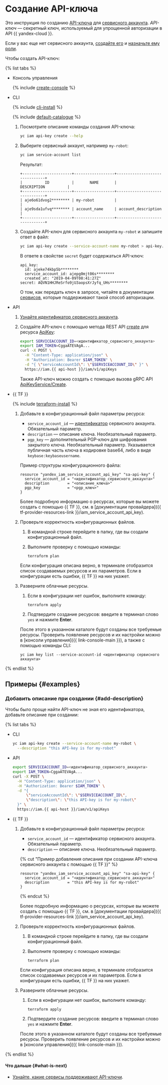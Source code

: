 # Создание API-ключа

Это инструкция по созданию [API-ключа](../../concepts/authorization/api-key.md) для [сервисного аккаунта](../../concepts/users/service-accounts.md). _API-ключ_ — секретный ключ, используемый для упрощенной авторизации в API {{ yandex-cloud }}.

Если у вас еще нет сервисного аккаунта, [создайте его](../sa/create.md) и [назначьте ему роли](../sa/assign-role-for-sa.md).

Чтобы создать API-ключ:

{% list tabs %}

- Консоль управления

  {% include [create-console](../../../_includes/iam/create-api-key-console.md) %}  

- CLI

  {% include [cli-install](../../../_includes/cli-install.md) %}

  {% include [default-catalogue](../../../_includes/default-catalogue.md) %}

  1. Посмотрите описание команды создания API-ключа:

      ```bash
      yc iam api-key create --help
      ```

  1. Выберите сервисный аккаунт, например `my-robot`:

      ```bash
      yc iam service-account list
      ```

      Результат:

      ```
      +----------------------+------------------+-------------------------------+
      |          ID          |       NAME       |          DESCRIPTION          |
      +----------------------+------------------+-------------------------------+
      | aje6o61dvog2******** | my-robot         |                               |
      | aje9sda1ufvq******** | account_name     | account_description           |
      +----------------------+------------------+-------------------------------+
      ```

  1. Создайте API-ключ для сервисного аккаунта `my-robot` и запишите ответ в файл:

      ```bash
      yc iam api-key create --service-account-name my-robot > api-key.yaml
      ```

      В ответе в свойстве `secret` будет содержаться API-ключ:

      ```
      api_key:
        id: ajeke74kbp5b********
        service_account_id: ajepg0mjt06s********
        created_at: "2019-04-09T08:41:27Z"
      secret: AQVN1HHJReSrfo9jU3aopsXrJyfq_UHs********
      ```

      О том, как передать ключ в запросе, читайте в документации [сервисов](../../concepts/authorization/api-key.md#supported-services), которые поддерживают такой способ авторизации.

- API

  1. [Узнайте идентификатор сервисного аккаунта](../sa/get-id.md).
  1. Создайте API-ключ с помощью метода REST API [create](../../api-ref/ApiKey/create.md) для ресурса [ApiKey](../../api-ref/ApiKey/index.md):

      ```bash
      export SERVICEACCOUNT_ID=<идентификатор_сервисного_аккаунта>
      export IAM_TOKEN=CggaATEVAgA...
      curl -X POST \
        -H "Content-Type: application/json" \
        -H "Authorization: Bearer $IAM_TOKEN" \
        -d "{ \"serviceAccountId\": \"$SERVICEACCOUNT_ID\" }" \
        https://iam.{{ api-host }}/iam/v1/apiKeys
      ```
      Также API-ключ можно создать с помощью вызова gRPC API [ApiKeyService/Create](../../api-ref/grpc/api_key_service.md#Create).

- {{ TF }}

    {% include [terraform-install](../../../_includes/terraform-install.md) %}

    1. Добавьте в конфигурационный файл параметры ресурса:

       * `service_account_id` — [идентификатор](../sa/get-id.md) сервисного аккаунта. Обязательный параметр.
       * `description` — описание ключа. Необязательный параметр.
       * `pgp_key` — дополнительный PGP-ключ для шифрования закрытого ключа. Необязательный параметр. Указывается публичная часть ключа в кодировке base64, либо в виде `keybase:keybaseusername`.

       Пример структуры конфигурационного файла:

       ```
       resource "yandex_iam_service_account_api_key" "sa-api-key" {
         service_account_id = "<идентификатор_сервисного_аккаунта>"
         description        = "<описание_ключа>"
         pgp_key            = "<pgp_ключ>"
       }
       ```

       Более подробную информацию о ресурсах, которые вы можете создать с помощью {{ TF }}, см. в [документации провайдера]({{ tf-provider-resources-link }}/iam_service_account_api_key).

    1. Проверьте корректность конфигурационных файлов.

       1. В командной строке перейдите в папку, где вы создали конфигурационный файл.
       1. Выполните проверку с помощью команды:

          ```
          terraform plan
          ```

       Если конфигурация описана верно, в терминале отобразится список создаваемых ресурсов и их параметров. Если в конфигурации есть ошибки, {{ TF }} на них укажет.

    1. Разверните облачные ресурсы.

       1. Если в конфигурации нет ошибок, выполните команду:

          ```
          terraform apply
          ```

       1. Подтвердите создание ресурсов: введите в терминал слово `yes` и нажмите **Enter**.

       После этого в указанном каталоге будут созданы все требуемые ресурсы. Проверить появление ресурсов и их настройки можно в [консоли управления]({{ link-console-main }}), а также с помощью команды CLI:

       ```
       yc iam key list --service-account-id <идентификатор сервисного аккаунта>
       ```

{% endlist %}

## Примеры {#examples}

### Добавить описание при создании {#add-description}

Чтобы было проще найти API-ключ не зная его идентификатора, добавьте описание при создании:

{% list tabs %}

- CLI

  ```bash
  yc iam api-key create --service-account-name my-robot \
    --description "this API-key is for my-robot"
  ```

- API

  ```bash
  export SERVICEACCOUNT_ID=<идентификатор_сервисного_аккаунта>
  export IAM_TOKEN=CggaATEVAgA...
  curl -X POST \
    -H "Content-Type: application/json" \
    -H "Authorization: Bearer $IAM_TOKEN" \
    -d "{
        \"serviceAccountId\": \"$SERVICEACCOUNT_ID\",
        \"description\": \"this API-key is for my-robot\"
    }" \
    https://iam.{{ api-host }}/iam/v1/apiKeys
  ```

- {{ TF }}

    1. Добавьте в конфигурационный файл параметры ресурса:

       * `service_account_id` — идентификатор сервисного аккаунта. Обязательный параметр.
       * `description` — описание ключа. Необязательный параметр.

       {% cut "Пример добавления описания при создании API-ключа сервисного аккаунта с помощью {{ TF }}" %}

         ```
         resource "yandex_iam_service_account_api_key" "sa-api-key" {
           service_account_id = "<идентификатор_сервисного_аккаунта>"
           description        = "this API-key is for my-robot"
         }
         ```

       {% endcut %}

       Более подробную информацию о ресурсах, которые вы можете создать с помощью {{ TF }}, см. в [документации провайдера]({{ tf-provider-resources-link }}/iam_service_account_api_key).

    1. Проверьте корректность конфигурационных файлов.

       1. В командной строке перейдите в папку, где вы создали конфигурационный файл.
       1. Выполните проверку с помощью команды:

          ```
          terraform plan
          ```

       Если конфигурация описана верно, в терминале отобразится список создаваемых ресурсов и их параметров. Если в конфигурации есть ошибки, {{ TF }} на них укажет.

    1. Разверните облачные ресурсы.

       1. Если в конфигурации нет ошибок, выполните команду:

          ```
          terraform apply
          ```

       1. Подтвердите создание ресурсов: введите в терминал слово `yes` и нажмите **Enter**.

       После этого в указанном каталоге будут созданы все требуемые ресурсы. Проверить появление ресурсов и их настройки можно в [консоли управления]({{ link-console-main }}).

{% endlist %}

#### Что дальше {#what-is-next}

* [Узнайте, какие сервисы поддерживают API-ключи](../../concepts/authorization/api-key.md#supported-services).
